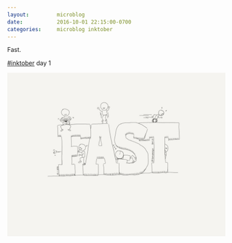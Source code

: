 ```yaml
---
layout:         microblog
date:           2016-10-01 22:15:00-0700
categories:     microblog inktober
---
```

Fast.

[#inktober](/categories/inktober) day 1

![Fast](/images/microblog/201610012215.jpg)
